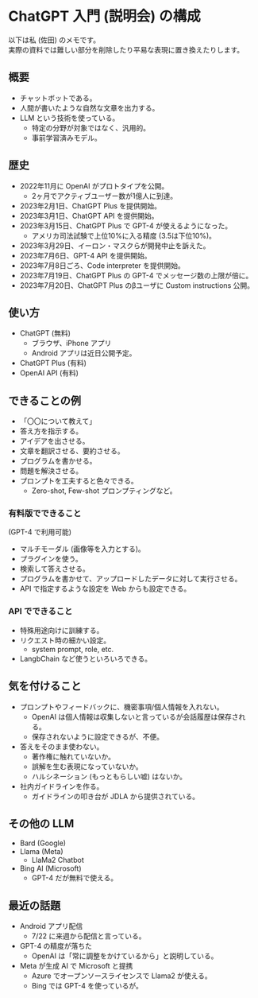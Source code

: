 # ChatGPT 入門 (説明会) の構成

以下は私 (佐田) のメモです。  
実際の資料では難しい部分を削除したり平易な表現に置き換えたりします。

## 概要

- チャットボットである。
- 人間が書いたような自然な文章を出力する。
- LLM という技術を使っている。
    - 特定の分野が対象ではなく、汎用的。
    - 事前学習済みモデル。

## 歴史

- 2022年11月に OpenAI がプロトタイプを公開。
    - 2ヶ月でアクティブユーザー数が1億人に到達。
- 2023年2月1日、ChatGPT Plus を提供開始。
- 2023年3月1日、ChatGPT API を提供開始。
- 2023年3月15日、ChatGPT Plus で GPT-4 が使えるようになった。
    - アメリカ司法試験で上位10%に入る精度 (3.5は下位10%)。
- 2023年3月29日、イーロン・マスクらが開発中止を訴えた。
- 2023年7月6日、GPT-4 API を提供開始。
- 2023年7月8日ごろ、Code interpreter を提供開始。
- 2023年7月19日、ChatGPT Plus の GPT-4 でメッセージ数の上限が倍に。
- 2023年7月20日、ChatGPT Plus のβユーザに Custom instructions 公開。

## 使い方

- ChatGPT (無料)
    - ブラウザ、iPhone アプリ
    - Android アプリは近日公開予定。
- ChatGPT Plus (有料)
- OpenAI API (有料)

## できることの例

- 「〇〇について教えて」
- 答え方を指示する。
- アイデアを出させる。
- 文章を翻訳させる、要約させる。
- プログラムを書かせる。
- 問題を解決させる。
- プロンプトを工夫すると色々できる。
    - Zero-shot, Few-shot プロンプティングなど。

### 有料版でできること

(GPT-4 で利用可能)
- マルチモーダル (画像等を入力とする)。
- プラグインを使う。
- 検索して答えさせる。
- プログラムを書かせて、アップロードしたデータに対して実行させる。
- API で指定するような設定を Web からも設定できる。

### API でできること

- 特殊用途向けに訓練する。
- リクエスト時の細かい設定。
    - system prompt, role, etc.
- LangbChain など使うといろいろできる。

## 気を付けること

- プロンプトやフィードバックに、機密事項/個人情報を入れない。
    - OpenAI は個人情報は収集しないと言っているが会話履歴は保存される。
    - 保存されないように設定できるが、不便。
- 答えをそのまま使わない。
    - 著作権に触れていないか。
    - 誤解を生む表現になっていないか。
    - ハルシネーション (もっともらしい嘘) はないか。
- 社内ガイドラインを作る。
    - ガイドラインの叩き台が JDLA から提供されている。

## その他の LLM

- Bard (Google)
- Llama (Meta)
    - LlaMa2 Chatbot
- Bing AI (Microsoft)
    - GPT-4 だが無料で使える。

## 最近の話題

- Android アプリ配信
    - 7/22 に来週から配信と言っている。
- GPT-4 の精度が落ちた
    - OpenAI は「常に調整をかけているから」と説明している。
- Meta が生成 AI で Microsoft と提携
    - Azure でオープンソースライセンスで Llama2 が使える。
    - Bing では GPT-4 を使っているが。
